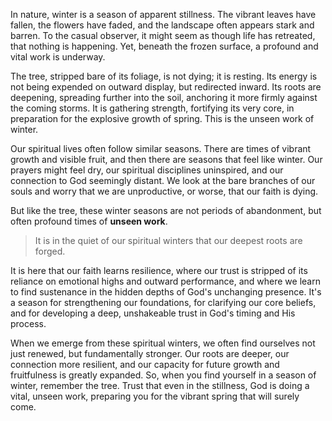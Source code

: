 In nature, winter is a season of apparent stillness. The vibrant leaves have fallen, the flowers have faded, and the landscape often appears stark and barren. To the casual observer, it might seem as though life has retreated, that nothing is happening. Yet, beneath the frozen surface, a profound and vital work is underway.

The tree, stripped bare of its foliage, is not dying; it is resting. Its energy is not being expended on outward display, but redirected inward. Its roots are deepening, spreading further into the soil, anchoring it more firmly against the coming storms. It is gathering strength, fortifying its very core, in preparation for the explosive growth of spring. This is the unseen work of winter.

Our spiritual lives often follow similar seasons. There are times of vibrant growth and visible fruit, and then there are seasons that feel like winter. Our prayers might feel dry, our spiritual disciplines uninspired, and our connection to God seemingly distant. We look at the bare branches of our souls and worry that we are unproductive, or worse, that our faith is dying.

But like the tree, these winter seasons are not periods of abandonment, but often profound times of **unseen work**.

> It is in the quiet of our spiritual winters that our deepest roots are forged.

It is here that our faith learns resilience, where our trust is stripped of its reliance on emotional highs and outward performance, and where we learn to find sustenance in the hidden depths of God's unchanging presence. It's a season for strengthening our foundations, for clarifying our core beliefs, and for developing a deep, unshakeable trust in God's timing and His process.

When we emerge from these spiritual winters, we often find ourselves not just renewed, but fundamentally stronger. Our roots are deeper, our connection more resilient, and our capacity for future growth and fruitfulness is greatly expanded. So, when you find yourself in a season of winter, remember the tree. Trust that even in the stillness, God is doing a vital, unseen work, preparing you for the vibrant spring that will surely come.
